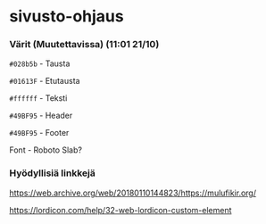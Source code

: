 # sivusto-ohjaus

### Värit (Muutettavissa) (11:01 21/10)

`#028b5b` - Tausta

`#01613F` - Etutausta 

`#ffffff` - Teksti

`#49BF95` - Header

`#49BF95` - Footer

Font - Roboto Slab?

### Hyödyllisiä linkkejä

https://web.archive.org/web/20180110144823/https://mulufikir.org/

https://lordicon.com/help/32-web-lordicon-custom-element
